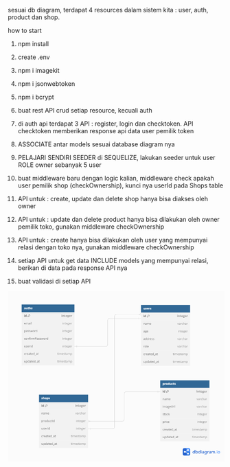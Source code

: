 sesuai db diagram, terdapat 4 resources dalam sistem kita : user, auth, product dan shop.

how to start

1. npm install
2. create .env
3. npm i imagekit
4. npm i jsonwebtoken
5. npm i bcrypt

6. buat rest API crud setiap resource, kecuali auth
7. di auth api terdapat 3 API : register, login dan checktoken. API checktoken memberikan response api data user pemilik token
8. ASSOCIATE antar models sesuai database diagram nya
9. PELAJARI SENDIRI SEEDER di SEQUELIZE, lakukan seeder untuk user ROLE owner sebanyak 5 user
10. buat middleware baru dengan logic kalian, middleware check apakah user pemilik shop (checkOwnership), kunci nya userId pada Shops table
11. API untuk : create, update dan delete shop hanya bisa diakses oleh owner
12. API untuk : update dan delete product hanya bisa dilakukan oleh owner pemilik toko, gunakan middleware checkOwnership
13. API untuk : create hanya bisa dilakukan oleh user yang mempunyai relasi dengan toko nya, gunakan middleware checkOwnership
14. setiap API untuk get data INCLUDE models yang mempunyai relasi, berikan di data pada response API nya
15. buat validasi di setiap API

![My Image](/public/img/db-diagram.png)
